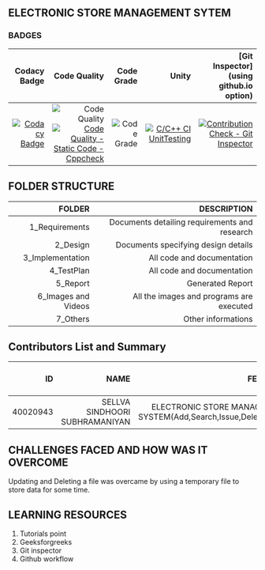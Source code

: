 ## ELECTRONIC STORE MANAGEMENT SYTEM
### BADGES

|Codacy Badge|Code Quality|Code Grade|Unity|[Git Inspector](using github.io option)|
|-----:|-----:|-----:|-----:|-----:|
|[![Codacy Badge](https://app.codacy.com/project/badge/Grade/e2d1f08d45014a3a8d6c714ecb3a51c8)](https://www.codacy.com/gh/SellvaSindhoori/M1_Application_Electronics_Store/dashboard?utm_source=github.com&amp;utm_medium=referral&amp;utm_content=SellvaSindhoori/M1_Application_Electronics_Store&amp;utm_campaign=Badge_Grade)| ![Code Quality](https://api.codiga.io/project/29904/score/svg)[![Code Quality - Static Code - Cppcheck](https://github.com/SellvaSindhoori/M1_Application_Electronics_Store/actions/workflows/cppcheck.yml/badge.svg)](https://github.com/SellvaSindhoori/M1_Application_Electronics_Store/actions/workflows/cppcheck.yml)|![Code Grade](https://api.codiga.io/project/29904/status/svg)|[![C/C++ CI UnitTesting](https://github.com/SellvaSindhoori/M1_Application_Electronics_Store/actions/workflows/unity.yml/badge.svg)](https://github.com/SellvaSindhoori/M1_Application_Electronics_Store/actions/workflows/unity.yml)|[![Contribution Check - Git Inspector](https://github.com/SellvaSindhoori/M1_Application_Electronics_Store/actions/workflows/gitinspector.yml/badge.svg)](https://github.com/SellvaSindhoori/M1_Application_Electronics_Store/actions/workflows/gitinspector.yml)|


## FOLDER STRUCTURE
|FOLDER|DESCRIPTION|
|-----:|-----:|
|1_Requirements| Documents detailing requirements and research|
|2_Design|Documents specifying design details|
|3_Implementation|All code and documentation|
|4_TestPlan|All code and documentation|
|5_Report| Generated Report|
|6_Images and Videos| All the images and programs are executed|
|7_Others|Other informations|

## Contributors List and Summary
|ID |NAME|FEATURES|ISSUES RAISED|ISSUES RESOLVED|TOTAL TESTCASES|TOTAL TESTCASES RESOLVED|
|-----:|-----:|-----:|-----:|-----:|-----:|-----:|
|40020943|SELLVA SINDHOORI SUBHRAMANIYAN|ELECTRONIC STORE MANAGEMENT SYSTEM(Add,Search,Issue,Delete,View)|nil|nil|5|5|

## CHALLENGES FACED AND HOW WAS IT OVERCOME
Updating and Deleting a file was overcame by using a temporary file to store data for some time.

## LEARNING RESOURCES
1. Tutorials point
2. Geeksforgreeks
3. Git inspector
4. Github workflow

